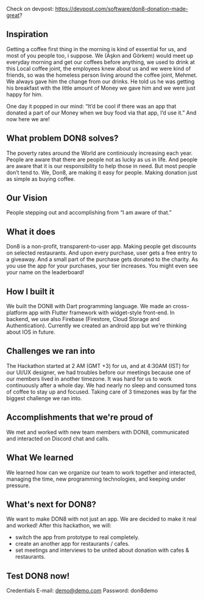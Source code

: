 Check on devpost: https://devpost.com/software/don8-donation-made-great?

## Inspiration
Getting a coffee first thing in the morning is kind of essential for us, and most of you people too, i suppose. We (Aşkın and Görkem) would meet up everyday morning and get our coffees before anything, we used to drink at this Local coffee joint, the employees knew about us and we were kind of friends, so was the homeless person living around the coffee joint, Mehmet. We always gave him the change from our drinks. He told us he was getting his breakfast with the little amount of Money we gave him and we were just happy for him.

One day it popped in our mind: “It’d be cool if there was an app that donated a part of our Money when we buy food via that app, I’d use it.” And now here we are!

## What problem DON8 solves?
The poverty rates around the World are continiously increasing each year. People are aware that there are people not as lucky as us in life. And people are aware that it is our responsibility to help those in need. But most people don’t tend to. We, Don8, are making it easy for people. Making donation just as simple as buying coffee.

## Our Vision
People stepping out and accomplishing from “I am aware of that.”

## What it does
Don8 is a non-profit, transparent-to-user app. Making people get discounts on selected restaurants. And upon every purchase, user gets a free entry to a giveaway. And a small part of the purchase gets donated to the charity. As you use the app for your purchases, your tier increases. You might even see your name on the leaderboard!

## How I built it
We built the DON8 with Dart programming language. We made an cross-platform app with Flutter framework with widget-style front-end. In backend, we use also Firebase (Firestore, Cloud Storage and Authentication). Currently we created an android app but we're thinking about IOS in future.

## Challenges we ran into
The Hackathon started at 2 AM (GMT +3) for us, and at 4:30AM (IST) for our UI/UX designer, we had troubles before our meetings because one of our members lived in another timezone. It was hard for us to work continuously after a whole day. We had nearly no sleep and consumed tons of coffee to stay up and focused. Taking care of 3 timezones was by far the biggest challenge we ran into.

## Accomplishments that we're proud of
We met and worked with new team members with DON8, communicated and interacted on Discord chat and calls. 

## What We learned
We learned how can we organize our team to work together and interacted, managing the time, new programming technologies, and keeping under pressure.

## What's next for DON8?
We want to make DON8 with not just an app. We are decided to make it real and worked! After this hackathon, we will:
* switch the app from prototype to real completely.
* create an another app for restaurants / cafes.
* set meetings and interviews to be united about donation with cafes & restaurants.

## Test DON8 now!
Credentials
E-mail: demo@demo.com
Password: don8demo
